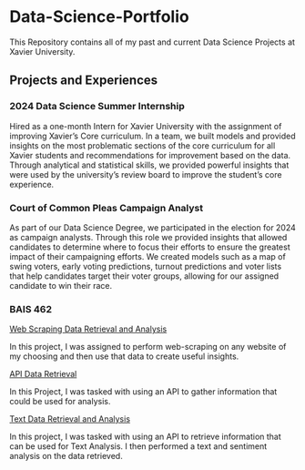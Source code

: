 # Data-Science-Portfolio
This Repository contains all of my past and current Data Science Projects at Xavier University.

## Projects and Experiences

### 2024 Data Science Summer Internship

Hired as a one-month Intern for Xavier University with the assignment of improving Xavier’s Core curriculum. In a 
team, we built models and provided insights on the most problematic sections of the core curriculum for all Xavier 
students and recommendations for improvement based on the data. Through analytical and statistical skills, we 
provided powerful insights that were used by the university’s review board to improve the student’s core 
experience.  

### Court of Common Pleas Campaign Analyst

As part of our Data Science Degree, we participated in the election for 2024 as campaign analysts. Through this role 
we provided insights that allowed candidates to determine where to focus their efforts to ensure the greatest 
impact of their campaigning efforts. We created models such as a map of swing voters, early voting predictions, 
turnout predictions and voter lists that help candidates target their voter groups, allowing for our assigned 
candidate to win their race.  

### BAIS 462

[Web Scraping Data Retrieval and Analysis](https://rpubs.com/saylesl/1246728)

In this project, I was assigned to perform web-scraping on any website of my choosing and then use that data to create useful insights. 


[API Data Retrieval](https://rpubs.com/saylesl/OMDb) 

In this Project, I was tasked with using an API to gather information that could be used for analysis.


[Text Data Retrieval and Analysis](https://rpubs.com/saylesl/1253997)

In this project, I was tasked with using an API to retrieve information that can be used for Text Analysis. I then performed a text and sentiment analysis on the data retrieved. 
